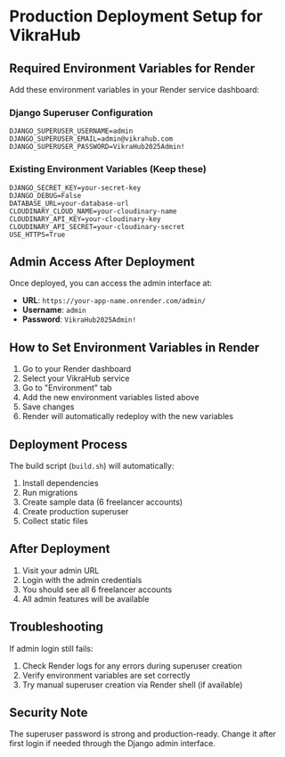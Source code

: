 # Production Deployment Setup for VikraHub

## Required Environment Variables for Render

Add these environment variables in your Render service dashboard:

### Django Superuser Configuration
```
DJANGO_SUPERUSER_USERNAME=admin
DJANGO_SUPERUSER_EMAIL=admin@vikrahub.com  
DJANGO_SUPERUSER_PASSWORD=VikraHub2025Admin!
```

### Existing Environment Variables (Keep these)
```
DJANGO_SECRET_KEY=your-secret-key
DJANGO_DEBUG=False
DATABASE_URL=your-database-url
CLOUDINARY_CLOUD_NAME=your-cloudinary-name
CLOUDINARY_API_KEY=your-cloudinary-key
CLOUDINARY_API_SECRET=your-cloudinary-secret
USE_HTTPS=True
```

## Admin Access After Deployment

Once deployed, you can access the admin interface at:
- **URL**: `https://your-app-name.onrender.com/admin/`
- **Username**: `admin`
- **Password**: `VikraHub2025Admin!`

## How to Set Environment Variables in Render

1. Go to your Render dashboard
2. Select your VikraHub service
3. Go to "Environment" tab
4. Add the new environment variables listed above
5. Save changes
6. Render will automatically redeploy with the new variables

## Deployment Process

The build script (`build.sh`) will automatically:
1. Install dependencies
2. Run migrations
3. Create sample data (6 freelancer accounts)
4. Create production superuser
5. Collect static files

## After Deployment

1. Visit your admin URL
2. Login with the admin credentials
3. You should see all 6 freelancer accounts
4. All admin features will be available

## Troubleshooting

If admin login still fails:
1. Check Render logs for any errors during superuser creation
2. Verify environment variables are set correctly
3. Try manual superuser creation via Render shell (if available)

## Security Note

The superuser password is strong and production-ready. Change it after first login if needed through the Django admin interface.
